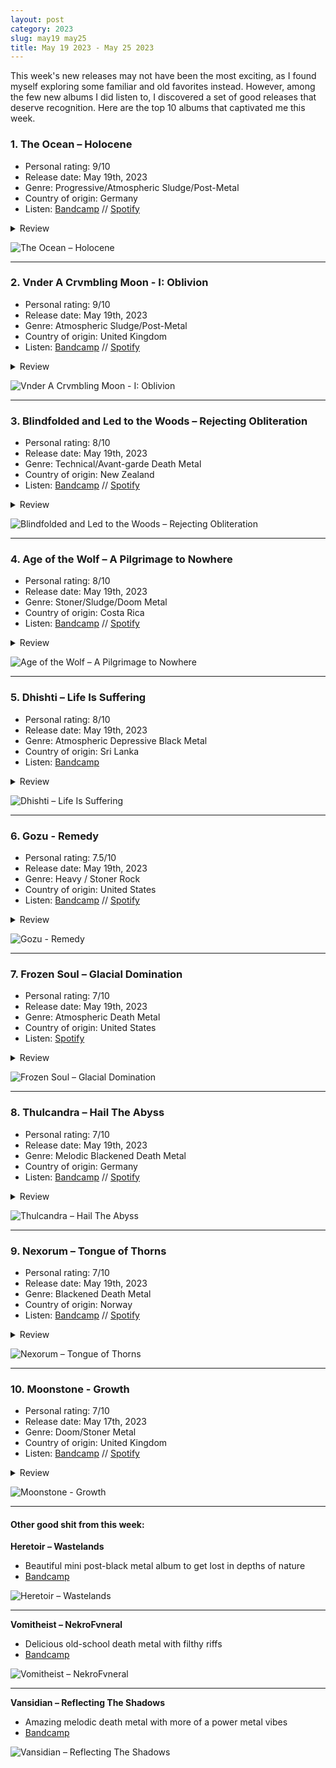 ```yaml
---
layout: post
category: 2023
slug: may19 may25
title: May 19 2023 - May 25 2023
---
```


This week's new releases may not have been the most exciting, as I found myself exploring some familiar and old favorites instead. 
However, among the few new albums I did listen to, I discovered a set of good releases that deserve recognition. 
Here are the top 10 albums that captivated me this week.

### 1. The Ocean – Holocene

- Personal rating: 9/10
- Release date: May 19th, 2023
- Genre: Progressive/Atmospheric Sludge/Post-Metal
- Country of origin: Germany
- Listen: [Bandcamp](https://theocean.bandcamp.com/album/holocene) // [Spotify](https://open.spotify.com/album/1JS5Xf3DiLfVAb904ZGlyT?si=iqqQy8hxQV2lkWxba0-NGg)

<details>
  <summary>Review</summary>
  <p>
The Ocean is an extraordinary band with an amazing discography. While this particular album starts off with a bit mellower tone, it gradually built up momentum, captivating me completely. I've got addicted to this album very fast, and I personally think it's the band's third best work till date - right after Precambrian and Heliocentric.
  </p>
</details>

![The Ocean – Holocene](/img/halocene.jpg)

---

### 2. Vnder A Crvmbling Moon - I: Oblivion

- Personal rating: 9/10
- Release date: May 19th, 2023
- Genre: Atmospheric Sludge/Post-Metal
- Country of origin: United Kingdom
- Listen: [Bandcamp](https://vnderacrvmblingmoon.bandcamp.com/album/i-oblivion) // [Spotify](https://open.spotify.com/album/1cJfyfFvvPYqMHdehdb7vG)

<details>
  <summary>Review</summary>
  <p>
This is the most underappreciated releases of this week in my opinion. This is a truly remarkable fusion of atmospheric sludge, funeral doom, and epic doom, creating a captivating mix of emotions encompassing sadness, happiness, and anger! This contains classical high-register doom vocals and also harsh vocals in a perfectly balanced manner. The atmosphere on this album is a top notch, imo. Rating this 2nd in the week list but could be in my year-end AOTY list as this is a slow grower.
  </p>
</details>

![Vnder A Crvmbling Moon - I: Oblivion](/img/vvoblivion.jpg)

---

### 3. Blindfolded and Led to the Woods – Rejecting Obliteration

- Personal rating: 8/10
- Release date: May 19th, 2023
- Genre: Technical/Avant-garde Death Metal
- Country of origin: New Zealand
- Listen: [Bandcamp](https://balttw.bandcamp.com/album/rejecting-obliteration) // [Spotify](https://open.spotify.com/album/6fLYgbsENDl7dLQJIDrvNd)

<details>
  <summary>Review</summary>
  <p>
    As I'm listening to this band's music for the first time, I find myself completely mesmerized by this album. It's an explosive compilation of technicality, sheer brutality, and breathtaking riffs. The vocal style displayed throughout the album is truly the standout element. Since this album has unquestionably captivated me, I'll definitely explore their previous works. Can't wait to unravel more of their briliant musicianship.
  </p>
</details>

![Blindfolded and Led to the Woods – Rejecting Obliteration](/img/blind-obilteration.jpg)


---

### 4. Age of the Wolf – A Pilgrimage to Nowhere

- Personal rating: 8/10
- Release date: May 19th, 2023
- Genre: Stoner/Sludge/Doom Metal
- Country of origin: Costa Rica
- Listen: [Bandcamp](https://sleepingchurchrecords.bandcamp.com/album/pilgrimage-to-nowhere) // [Spotify](https://open.spotify.com/album/3vfh6x2hwZdP50uMTEF0Qr)

<details>
  <summary>Review</summary>
  <p>
A solid sophomore release from these guys, and they released a remarkable piece of music that will resonate with fans of doom metal. It skillfully combines elements of classic doom metal, atmospheric psychedelia, and post-metal. The instrumental sections are particularly noteworthy, showcasing exceptional musicianship. The guitar work and riffs are beautifully arranged and the psychedelic vocals on this album are truly outstanding, adding an extra layer of brilliance to the overall sound.
  </p> 
</details>

![Age of the Wolf – A Pilgrimage to Nowhere](/img/agewolf-piligrimage.jpeg)

---

### 5. Dhishti – Life Is Suffering

- Personal rating: 8/10
- Release date: May 19th, 2023
- Genre: Atmospheric Depressive Black Metal
- Country of origin: Sri Lanka
- Listen: [Bandcamp](https://satanath.bandcamp.com/album/sat361-dhishti-life-is-suffering-2023)

<details>
  <summary>Review</summary>
  <p>
This album art and the country of origin of the band immediately caught my attention. The album is incredibly captivating, to the point where I found myself reading and understanding the lyrics of each and every song. An amazing blend of ancient Sri Lankan traditions with a touch of captivating depressive atmosphere makes this album a true standout of the week for me. I'm grateful that I stumbled upon this through the Twitter community.
  </p>
</details>

![Dhishti – Life Is Suffering](/img/dhishti-lis.jpg)

---

### 6. Gozu - Remedy

- Personal rating: 7.5/10
- Release date: May 19th, 2023
- Genre: Heavy / Stoner Rock
- Country of origin: United States
- Listen: [Bandcamp]() // [Spotify](https://open.spotify.com/album/3zYbDo3I6oeN0jUUdugoFL)

<details>
  <summary>Review</summary>
  <p>
Gozu, an underappreciated band in the stoner psych rock realm, never fails to impress. If you are into Stoner/Psych/Heavy/Doom/Rock genres, their entire discography is an absolute must-listen. On this particular album, they have exceptional riffs that hit harder than their previous works. It's as if they've expertly crafted a flawless fusion of the distinct styles found in the works of Freedom Hawk, Wo Fat, and Khemmis.
  </p>
</details>

![Gozu - Remedy](/img/gozu-remedy.jpg)


---

### 7. Frozen Soul – Glacial Domination

- Personal rating: 7/10
- Release date: May 19th, 2023
- Genre: Atmospheric Death Metal
- Country of origin: United States
- Listen: [Spotify](https://open.spotify.com/album/3Sutt8XXMVGBs8NQeLY7v0)

<details>
  <summary>Review</summary>
  <p>
  This is an absolute powerhouse in the realm of extreme death metal. Fans of crushing, bone-shattering music will undoubtedly find themselves enthralled by every single track from this relentless force. Glacial Domination takes a step towards an even heavier direction than their previous two albums, pushing the boundaries of brutality to new heights. ICY CHAOS with ASS FUCKING AGGRESSION.
  </p>
</details>

![Frozen Soul – Glacial Domination](/img/glacial.jpg)


---

### 8. Thulcandra – Hail The Abyss

- Personal rating: 7/10
- Release date: May 19th, 2023
- Genre: Melodic Blackened Death Metal
- Country of origin: Germany
- Listen: [Bandcamp](https://thulcandra.bandcamp.com/album/hail-the-abyss) // [Spotify](https://open.spotify.com/album/3dGCSviVjsc466RJYlR0DI)

<details>
  <summary>Review</summary>
  <p>
Don't know why, but there are way too many blackened death metal releases this yeart. But, there are a very few bands out there who pumped me up through their melo-black sounds and these dudes fucking killed it. This is my favorite blackened death album so far. Each album they released is an absolute marvel, accompanied by captivating blue album artwork that adds an extra layer of beauty. While one may draw comparisons to bands like Dissection, Thulcandra manages to transcend mere imitation, showcasing their unique style and artistic vision throughout their entire discography. 
  </p>
</details>

![Thulcandra – Hail The Abyss](/img/hailabyss.jpg)

---

### 9. Nexorum – Tongue of Thorns

- Personal rating: 7/10
- Release date: May 19th, 2023
- Genre: Blackened Death Metal
- Country of origin: Norway
- Listen: [Bandcamp](https://nexorum.bandcamp.com/album/tongue-of-thorns) // [Spotify](https://open.spotify.com/album/4iu4YlweU0E0UzJOBsrQeT)

<details>
  <summary>Review</summary>
  <p>
This is a intense and brutal punch of aggressive blackened death metal album. It leans more towards black metal but with a strong influence from death metal, resulting in a crushing and filthy sound. It has a satisfying production, avoiding the chaotic production often found in typical blackened death metal releases. If you want to get your ass fucked with some filthy dose of aggressive black metal, this is an absolute must-listen! 
  </p>
</details>

![Nexorum – Tongue of Thorns](/img/nexorum-thorns.jpg)


---

### 10. Moonstone - Growth

- Personal rating: 7/10
- Release date: May 17th, 2023
- Genre: Doom/Stoner Metal
- Country of origin: United Kingdom
- Listen: [Bandcamp](https://moonstonedoom.bandcamp.com/album/growth) // [Spotify](https://open.spotify.com/album/2LBdD7olPzae4gDwoGQNSo)

<details>
  <summary>Review</summary>
  <p>
 Another underappreciated musical gem from last week, that caught my attention, and I just wanted to to include it here. I discovered this band just this week, and I must say, this album is truly amazing. It delivers a beautiful blend of doomy riffs that rampage through each track, accompanied by classic stoner vibes. These dudes crafted a remarkable piece of work that will satisfy any fan of heavy doom metal!
  </p>
</details>

![Moonstone - Growth](/img/moonstone-growth.jpg)


---

#### Other good shit from this week:

**Heretoir – Wastelands**

- Beautiful mini post-black metal album to get lost in depths of nature
- [Bandcamp](https://artofpropaganda.bandcamp.com/album/wastelands)

![Heretoir – Wastelands](/img/her-waste.jpg)

---

**Vomitheist – NekroFvneral**

- Delicious old-school death metal with filthy riffs
- [Bandcamp](https://vomitheistdm.bandcamp.com/album/nekrofvneral)

![Vomitheist – NekroFvneral](/img/vomit-nekro.jpg)

---

**Vansidian – Reflecting The Shadows**

- Amazing melodic death metal with more of a power metal vibes
- [Bandcamp](https://vansidian.bandcamp.com/album/reflecting-the-shadows)

![Vansidian – Reflecting The Shadows](/img/vansidian.jpg)
